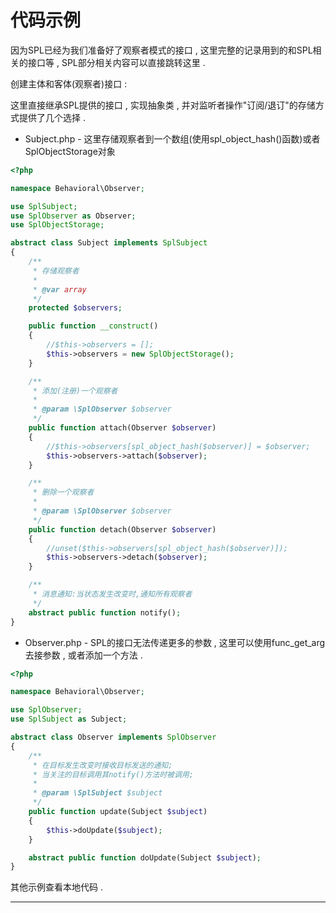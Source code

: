 # 代码示例

因为SPL已经为我们准备好了观察者模式的接口 , 这里完整的记录用到的和SPL相关的接口等 , SPL部分相关内容可以直接跳转这里 .

创建主体和客体\(观察者\)接口 :

这里直接继承SPL提供的接口 , 实现抽象类 , 并对监听者操作"订阅/退订"的存储方式提供了几个选择 .

* Subject.php - 这里存储观察者到一个数组\(使用spl\_object\_hash\(\)函数\)或者SplObjectStorage对象

```php
<?php

namespace Behavioral\Observer;

use SplSubject;
use SplObserver as Observer;
use SplObjectStorage;

abstract class Subject implements SplSubject
{
    /**
     * 存储观察者
     *
     * @var array
     */
    protected $observers;

    public function __construct()
    {
        //$this->observers = [];
        $this->observers = new SplObjectStorage();
    }

    /**
     * 添加(注册)一个观察者
     *
     * @param \SplObserver $observer
     */
    public function attach(Observer $observer)
    {
        //$this->observers[spl_object_hash($observer)] = $observer;
        $this->observers->attach($observer);
    }

    /**
     * 删除一个观察者
     *
     * @param \SplObserver $observer
     */
    public function detach(Observer $observer)
    {
        //unset($this->observers[spl_object_hash($observer)]);
        $this->observers->detach($observer);
    }

    /**
     * 消息通知:当状态发生改变时,通知所有观察者
     */
    abstract public function notify();
}
```

* Observer.php - SPL的接口无法传递更多的参数 , 这里可以使用func\_get\_arg去接参数 , 或者添加一个方法 . 

```php
<?php

namespace Behavioral\Observer;

use SplObserver;
use SplSubject as Subject;

abstract class Observer implements SplObserver
{
    /**
     * 在目标发生改变时接收目标发送的通知;
     * 当关注的目标调用其notify()方法时被调用;
     *
     * @param \SplSubject $subject
     */
    public function update(Subject $subject)
    {
        $this->doUpdate($subject);
    }

    abstract public function doUpdate(Subject $subject);
} 
```

其他示例查看本地代码 .

---



